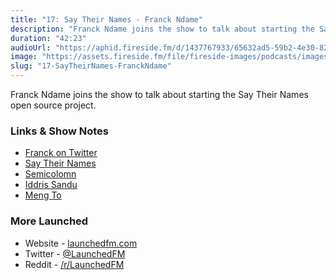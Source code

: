 ```yaml
---
title: "17: Say Their Names - Franck Ndame"
description: "Franck Ndame joins the show to talk about starting the Say Their Names open source project."
duration: "42:23"
audioUrl: "https://aphid.fireside.fm/d/1437767933/65632ad5-59b2-4e30-82d1-13845dce07dd/a8f0e747-60c0-4d04-9829-a8069ec7af4c.mp3"
image: "https://assets.fireside.fm/file/fireside-images/podcasts/images/6/65632ad5-59b2-4e30-82d1-13845dce07dd/episodes/a/a8f0e747-60c0-4d04-9829-a8069ec7af4c/cover.jpg"
slug: "17-SayTheirNames-FranckNdame"
---
```


<p>Franck Ndame joins the show to talk about starting the Say Their Names open source project.</p>

<h3>Links &amp; Show Notes</h3>

<ul>
<li><a href="https://twitter.com/breezedoc_in" rel="nofollow">Franck on Twitter</a></li>
<li><a href="https://saytheirnames.io" rel="nofollow">Say Their Names</a></li>
<li><a href="https://twitter.com/semicolomn" rel="nofollow">Semicolomn</a></li>
<li><a href="https://twitter.com/iddris_sandu" rel="nofollow">Iddris Sandu</a></li>
<li><a href="https://twitter.com/MengTo" rel="nofollow">Meng To</a></li>
</ul>

<h3>More Launched</h3>

<ul>
<li>Website - <a href="https://launchedfm.com" rel="nofollow">launchedfm.com</a></li>
<li>Twitter - <a href="https://twitter.com/launchedfm" rel="nofollow">@LaunchedFM</a></li>
<li>Reddit - <a href="https://www.reddit.com/r/LaunchedFM/" rel="nofollow">/r/LaunchedFM</a></li>
</ul>
